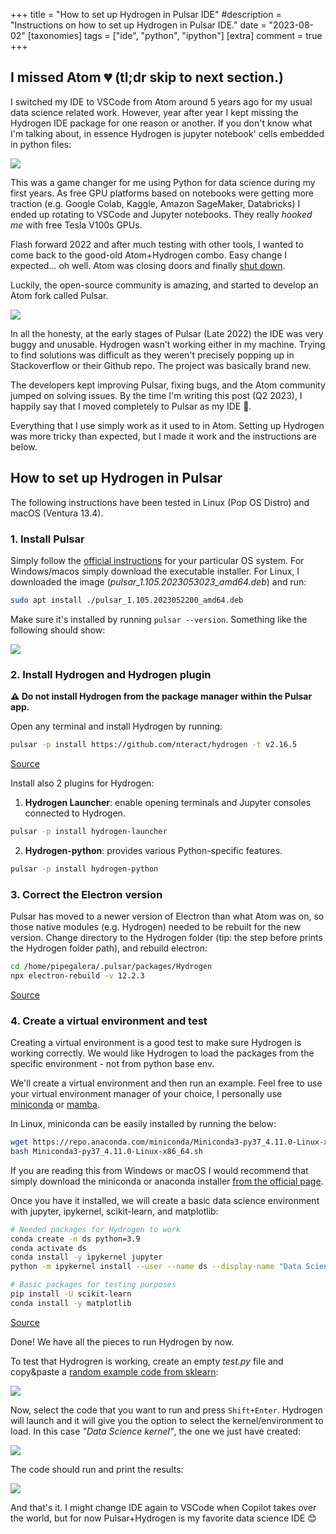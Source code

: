 +++
title = "How to set up Hydrogen in Pulsar IDE"
#description = "Instructions on how to set up Hydrogen in Pulsar IDE."
date = "2023-08-02"
[taxonomies]
tags = ["ide", "python", "ipython"]
[extra]
comment = true
+++



## I missed Atom 💔 (**tl;dr** skip to next section.)

I switched my IDE to VSCode from Atom around 5 years ago for my usual data science related work. However, year after year I kept missing the Hydrogen IDE package for one reason or another. If you don't know what I'm talking about, in essence Hydrogen is jupyter notebook' cells embedded in python files:

![](./images/hydrogen.gif)

This was a game changer for me using Python for data science during my first years. As free GPU platforms based on notebooks were getting more traction (e.g. Google Colab, Kaggle, Amazon SageMaker, Databricks) I ended up rotating to VSCode and Jupyter notebooks. They really _hooked me_ with free Tesla V100s GPUs.

Flash forward 2022 and after much testing with other tools, I wanted to come back to the good-old Atom+Hydrogen combo. Easy change I expected... oh well. Atom was closing doors and finally [shut down](https://github.blog/2022-06-08-sunsetting-atom).

Luckily, the open-source community is amazing, and started to develop an Atom fork called Pulsar.

![](./images/pulsar.png)

In all the honesty, at the early stages of Pulsar (Late 2022) the IDE was very buggy and unusable. Hydrogen wasn't working either in my machine. Trying to find solutions was difficult as they weren't precisely popping up in Stackoverflow or their Github repo. The project was basically brand new.

The developers kept improving Pulsar, fixing bugs, and the Atom community jumped on solving issues. By the time I'm writing this post (Q2 2023), I happily say that I moved completely to Pulsar as my IDE 🎉.

Everything that I use simply work as it used to in Atom. Setting up Hydrogen was more tricky than expected, but I made it work and the instructions are below.

## How to set up Hydrogen in Pulsar

The following instructions have been tested in Linux (Pop OS Distro) and macOS (Ventura 13.4).

### 1. Install Pulsar

Simply follow the [official instructions](https://pulsar-edit.dev/download.html) for your particular OS system. For Windows/macos simply download the executable installer. For Linux, I downloaded the image (_pulsar_1.105.2023053023_amd64.deb_) and run:

```bash
sudo apt install ./pulsar_1.105.2023052200_amd64.deb
```

Make sure it's installed by running `pulsar --version`. Something like the following should show:

![](./images/pulsar_version.png)

### 2. Install Hydrogen and Hydrogen plugin

**⚠️ Do not install Hydrogen from the package manager within the Pulsar app.**

Open any terminal and install Hydrogen by running:

```bash
pulsar -p install https://github.com/nteract/hydrogen -t v2.16.5
```

[Source](https://github.com/pulsar-edit/package-backend/blob/main/docs/reference/Admin_Actions.md#hydrogen)

Install also 2 plugins for Hydrogen:

1. **Hydrogen Launcher**: enable opening terminals and Jupyter consoles connected to Hydrogen.

```bash
pulsar -p install hydrogen-launcher
```

2. **Hydrogen-python**: provides various Python-specific features.

```bash
pulsar -p install hydrogen-python
```

### 3. Correct the Electron version

Pulsar has moved to a newer version of Electron than what Atom was on, so those native modules (e.g. Hydrogen) needed to be rebuilt for the new version. Change directory to the Hydrogen folder (tip: the step before prints the Hydrogen folder path), and rebuild electron:

```bash
cd /home/pipegalera/.pulsar/packages/Hydrogen
npx electron-rebuild -v 12.2.3
```

[Source](https://www.reddit.com/r/pulsaredit/comments/119tby8/hydrogen_package_fails_to_activate_any_tips/)

### 4. Create a virtual environment and test

Creating a virtual environment is a good test to make sure Hydrogen is working correctly. We would like Hydrogen to load the packages from the specific environment - not from python base env.

We'll create a virtual environment and then run an example. Feel free to use your virtual environment manager of your choice, I personally use [miniconda](https://docs.conda.io/en/latest/miniconda.html) or [mamba](https://mamba.readthedocs.io/en/latest/user_guide/mamba.html).

In Linux, miniconda can be easily installed by running the below:

```bash
wget https://repo.anaconda.com/miniconda/Miniconda3-py37_4.11.0-Linux-x86_64.sh
bash Miniconda3-py37_4.11.0-Linux-x86_64.sh
```

If you are reading this from Windows or macOS I would recommend that simply download the miniconda or anaconda installer [from the official page](https://conda.io/projects/conda/en/latest/user-guide/install/index.html).

Once you have it installed, we will create a basic data science environment with jupyter, ipykernel, scikit-learn, and matplotlib:

```bash
# Needed packages for Hydrogen to work
conda create -n ds python=3.9
conda activate ds
conda install -y ipykernel jupyter
python -m ipykernel install --user --name ds --display-name "Data Science kernel"

# Basic packages for testing purposes
pip install -U scikit-learn
conda install -y matplotlib
```

[Source](https://nteract.io/kernels)

Done! We have all the pieces to run Hydrogen by now.

To test that Hydrogren is working, create an empty _test.py_ file and copy&paste a [random example code from sklearn](https://scikit-learn.org/stable/auto_examples/release_highlights/plot_release_highlights_1_1_0.html#sphx-glr-auto-examples-release-highlights-plot-release-highlights-1-1-0-py):

![](./images/example_sklearn.png)

Now, select the code that you want to run and press `Shift+Enter`. Hydrogen will launch and it will give you the option to select the kernel/environment to load. In this case _"Data Science kernel"_, the one we just have created:

![](./images/example_sklearn_2.png)

The code should run and print the results:

![](./images/example_sklearn_3.png)

And that's it. I might change IDE again to VSCode when Copilot takes over the world, but for now Pulsar+Hydrogen is my favorite data science IDE 😊
